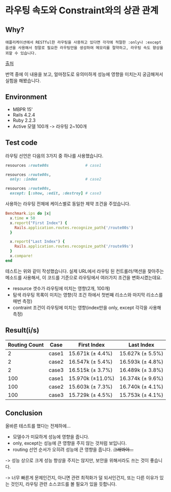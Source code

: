 # 라우팅 속도와 Constraint와의 상관 관계
## Why?

```
애플리케이션에서 RESTful한 라우팅을 사용하고 있다면 각각에 적절한 :only나 :except 옵션을 사용해서 정말로 필요한 라우팅만을 생성하여 메모리를 절약하고, 라우팅 속도 향상을 꾀할 수 있습니다.
```
[출처](http://guides.rorlab.org/routing.html)

번역 중에 이 내용을 보고, 얼마정도로 유의미하게 성능에 영향을 미치는지 궁금해져서 실험을 해봤습니다.

## Environment
* MBPR 15'
* Rails 4.2.4
* Ruby 2.2.3
* Active 모델 100개 -> 라우팅 2~100개

## Test code

라우팅 선언은 다음의 3가지 중 하나를 사용했습니다.

```ruby
resources :route00s                # case1

resources :route00s,
  only: :index                     # case2

resources :route00s,
  except: [:show, :edit, :destroy] # case3
```

사용하는 라우팅 전체에 케이스별로 동일한 제약 조건을 주었습니다.

```ruby
Benchmark.ips do |x|
  x.time = 50
  x.report("First Index") {
    Rails.application.routes.recognize_path('/route00s')
  }

  x.report("Last Index") {
    Rails.application.routes.recognize_path('/route99s')
  }
  x.compare!
end
```

테스트는 위와 같이 작성했습니다. 실제 URL에서 라우팅 된 컨트롤러/액션을 찾아주는 메소드를 사용해서, 이 코드를 기준으로 라우팅에서 여러가지 조건을 변화시켰는데요.

* resource 갯수가 라우팅에 미치는 영향(2개, 100개)
* 탐색 라우팅 목록이 미치는 영향(각 조건 하에서 첫번째 리소스와 마지막 리소스를 매번 측정)
* contraint 조건이 라우팅에 미치는 영향(index만을 only, except 각각을 사용해 측정)

## Result(i/s)
| Routing Count | Case | First Index | Last Index |
| ------------- | ---- | ----------- | ---------- |
| 2             | case1 | 15.671k (± 4.4%) | 15.627k (± 5.5%) |
| 2             | case2 | 16.547k (± 5.4%) | 16.593k (± 4.8%) |
| 2             | case3 | 16.515k (± 3.7%) | 16.489k (± 3.8%) |
| 100           | case1 | 15.970k (±11.0%) | 16.374k (± 9.6%) |
| 100           | case2 | 15.603k (± 7.3%) | 16.740k (± 4.1%) |
| 100           | case3 | 15.729k (± 4.5%) | 15.753k (± 4.1%) |

## Conclusion
올바른 테스트를 했다는 전제하에...

* 모델수가 미묘하게 성능에 영향을 줍니다.
* only, except는 성능에 큰 영향을 주지 않는 것처럼 보입니다.
* routing 선언 순서가 오히려 성능에 큰 영향을 줍니다. ~~그래봐야...~~

-> 성능 상으로 크게 성능 향상을 주지는 않지만, 보안을 위해서라도 쓰는 것이 좋습니다.

-> 너무 빠른게 문제인건지, 아니면 관련 최적화가 덜 되서인건지, 또는 다른 이유가 있는 것인지, 라우팅 관련 소스코드를 볼 필요가 있을 듯합니다.
